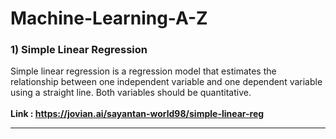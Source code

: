 # Machine-Learning-A-Z

### 1) Simple Linear Regression
Simple linear regression is a regression model that estimates the relationship between one independent variable and one dependent variable using a straight line. Both variables should be quantitative.
<br><br>
**Link : https://jovian.ai/sayantan-world98/simple-linear-reg**

---

